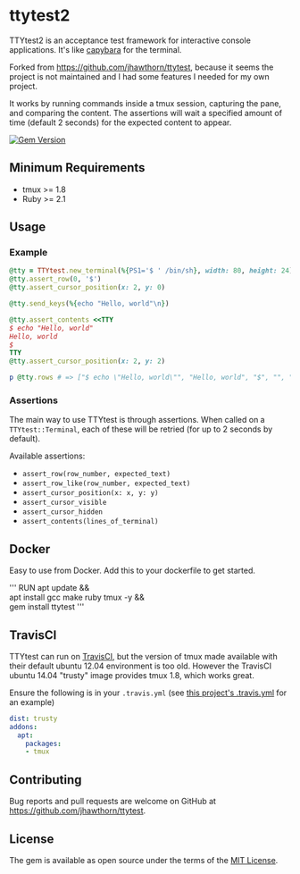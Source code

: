 # ttytest2

TTYtest2 is an acceptance test framework for interactive console applications. It's like [capybara](https://github.com/teamcapybara/capybara) for the terminal.

Forked from https://github.com/jhawthorn/ttytest, because it seems the project is not maintained and I had some features I needed for my own project.

It works by running commands inside a tmux session, capturing the pane, and comparing the content. The assertions will wait a specified amount of time (default 2 seconds) for the expected content to appear.

[![Gem Version](https://badge.fury.io/rb/ttytest.svg)](https://rubygems.org/gems/ttytest)

## Minimum Requirements

* tmux >= 1.8
* Ruby >= 2.1

## Usage

### Example

``` ruby
@tty = TTYtest.new_terminal(%{PS1='$ ' /bin/sh}, width: 80, height: 24)
@tty.assert_row(0, '$')
@tty.assert_cursor_position(x: 2, y: 0)

@tty.send_keys(%{echo "Hello, world"\n})

@tty.assert_contents <<TTY
$ echo "Hello, world"
Hello, world
$
TTY
@tty.assert_cursor_position(x: 2, y: 2)

p @tty.rows # => ["$ echo \"Hello, world\"", "Hello, world", "$", "", "", "", ...]
```

### Assertions

The main way to use TTYtest is through assertions. When called on a `TTYtest::Terminal`, each of these will be retried (for up to 2 seconds by default).

Available assertions:
* `assert_row(row_number, expected_text)`
* `assert_row_like(row_number, expected_text)`
* `assert_cursor_position(x: x, y: y)`
* `assert_cursor_visible`
* `assert_cursor_hidden`
* `assert_contents(lines_of_terminal)`

## Docker

Easy to use from Docker. Add this to your dockerfile to get started.

'''
RUN apt update && \
  apt install gcc make ruby tmux -y && \
  gem install ttytest
'''

## TravisCI

TTYtest can run on [TravisCI](https://travis-ci.org/), but the version of tmux made available with their default ubuntu 12.04 environment is too old. However the TravisCI ubuntu 14.04 "trusty" image provides tmux 1.8, which works great.

Ensure the following is in your `.travis.yml` (see [this project's .travis.yml](./.travis.yml) for an example)

``` yaml
dist: trusty
addons:
  apt:
    packages:
    - tmux
```

## Contributing

Bug reports and pull requests are welcome on GitHub at https://github.com/jhawthorn/ttytest.

## License

The gem is available as open source under the terms of the [MIT License](http://opensource.org/licenses/MIT).
